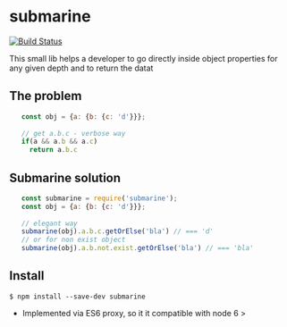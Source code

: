 # submarine
[![Build Status](https://travis-ci.org/kfiron/submarine.svg?branch=master)](https://travis-ci.org/kfiron/submarine)

This small lib helps a developer to go directly inside object properties for any given depth and to return the datat

## The problem

```javascript
   const obj = {a: {b: {c: 'd'}}};
   
   // get a.b.c - verbose way
   if(a && a.b && a.c)
     return a.b.c
```

## Submarine solution

```javascript
   const submarine = require('submarine');
   const obj = {a: {b: {c: 'd'}}};
   
   // elegant way
   submarine(obj).a.b.c.getOrElse('bla') // === 'd'
   // or for non exist object
   submarine(obj).a.b.not.exist.getOrElse('bla') // === 'bla'
```

## Install
```shell
$ npm install --save-dev submarine
```

* Implemented via ES6 proxy, so it it compatible with node 6 >
